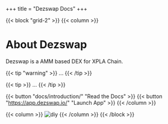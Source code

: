 +++
title = "Dezswap Docs"
+++

{{< block "grid-2" >}}
{{< column >}}

# About **Dezswap**

Dezswap is a AMM based DEX for XPLA Chain.

{{< tip "warning" >}}
...
{{< /tip >}}

{{< tip >}}
...
{{< /tip >}}

{{< button "docs/introduction/" "Read the Docs" >}}
{{< button "https://app.dezswap.io/" "Launch App" >}}
{{< /column >}}

{{< column >}}
![diy](/images/scribble.jpg)
{{< /column >}}
{{< /block >}}
